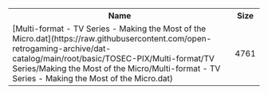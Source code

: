 <table>
<tr><th>Name</th><th>Size</th></tr>
<tr><td>
[Multi-format - TV Series - Making the Most of the Micro.dat](https://raw.githubusercontent.com/open-retrogaming-archive/dat-catalog/main/root/basic/TOSEC-PIX/Multi-format/TV Series/Making the Most of the Micro/Multi-format - TV Series - Making the Most of the Micro.dat)
</td><td>4761</td></tr>
</table>
